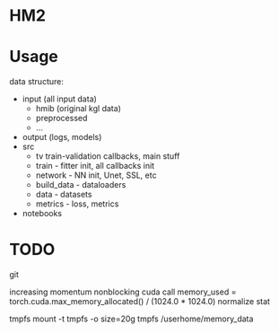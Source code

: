 # HM2

# Usage

data structure:
 - input (all input data)
    - hmib (original kgl data)
    - preprocessed
    - ...
 - output (logs, models)
 - src
    - tv train-validation callbacks, main stuff
    - train - fitter init, all callbacks init
    - network - NN init, Unet, SSL, etc
    - build_data - dataloaders
    - data - datasets
    - metrics - loss, metrics
 - notebooks

# TODO
git

increasing momentum
nonblocking cuda call
memory_used = torch.cuda.max_memory_allocated() / (1024.0 * 1024.0)
normalize stat

tmpfs
mount  -t tmpfs -o size=20g  tmpfs /userhome/memory_data
